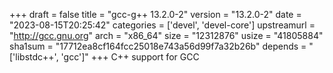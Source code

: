 +++
draft = false
title = "gcc-g++ 13.2.0-2"
version = "13.2.0-2"
date = "2023-08-15T20:25:42"
categories = ['devel', 'devel-core']
upstreamurl = "http://gcc.gnu.org"
arch = "x86_64"
size = "12312876"
usize = "41805884"
sha1sum = "17712ea8cf164fcc25018e743a56d99f7a32b26b"
depends = "['libstdc++', 'gcc']"
+++
C++ support for GCC